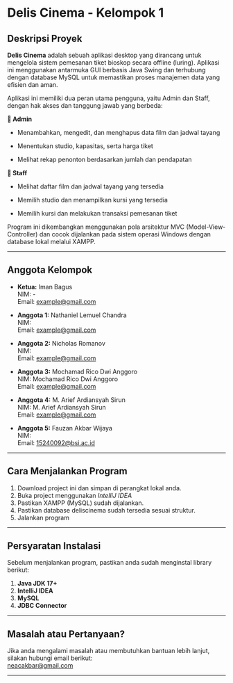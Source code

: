 ﻿# Delis Cinema - Kelompok 1

## Deskripsi Proyek
**Delis Cinema** adalah sebuah aplikasi desktop yang dirancang untuk mengelola sistem pemesanan tiket bioskop secara offline (luring). Aplikasi ini menggunakan antarmuka GUI berbasis Java Swing dan terhubung dengan database MySQL untuk memastikan proses manajemen data yang efisien dan aman.

Aplikasi ini memiliki dua peran utama pengguna, yaitu Admin dan Staff, dengan hak akses dan tanggung jawab yang berbeda:

**👤 Admin**

- Menambahkan, mengedit, dan menghapus data film dan jadwal tayang

- Menentukan studio, kapasitas, serta harga tiket

- Melihat rekap penonton berdasarkan jumlah dan pendapatan

**🧾 Staff**

- Melihat daftar film dan jadwal tayang yang tersedia

- Memilih studio dan menampilkan kursi yang tersedia

- Memilih kursi dan melakukan transaksi pemesanan tiket

Program ini dikembangkan menggunakan pola arsitektur MVC (Model-View-Controller) dan cocok dijalankan pada sistem operasi Windows dengan database lokal melalui XAMPP.

---

## Anggota Kelompok
- **Ketua:** Iman Bagus  
  NIM: -  
  Email: [example@gmail.com](mailto:example@gmail.com)

- **Anggota 1:** Nathaniel Lemuel Chandra  
  NIM:   
  Email: [example@gmail.com](mailto:example@gmail.com)

- **Anggota 2:** Nicholas Romanov  
  NIM:   
  Email: [example@gmail.com](mailto:example@gmail.com)

- **Anggota 3:** Mochamad Rico Dwi Anggoro  
  NIM: Mochamad Rico Dwi Anggoro  
  Email: [example@gmail.com](mailto:example@gmail.com)

- **Anggota 4:** M. Arief Ardiansyah Sirun   
    NIM: M. Arief Ardiansyah Sirun  
    Email: [example@gmail.com](mailto:example@gmail.com)
- **Anggota 5:** Fauzan Akbar Wijaya   
  NIM:  
  Email: [15240092@bsi.ac.id](mailto:15240092@bsi.ac.id)

---

## Cara Menjalankan Program

1. Download project ini dan simpan di perangkat lokal anda.
2. Buka project menggunakan *IntelliJ IDEA*
3. Pastikan XAMPP (MySQL) sudah dijalankan.
4. Pastikan database deliscinema sudah tersedia sesuai struktur.
5. Jalankan program

---

## Persyaratan Instalasi
Sebelum menjalankan program, pastikan anda sudah menginstal library berikut:

1. **Java JDK 17+**
2. **IntelliJ IDEA**
3. **MySQL**
4. **JDBC Connector**

---

## Masalah atau Pertanyaan?
Jika anda mengalami masalah atau membutuhkan bantuan lebih lanjut, silakan hubungi email berikut:  
[neacakbar@gmail.com](mailto:neacakbar@gmail.com)

---
